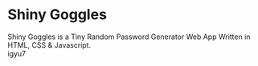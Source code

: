 # Shiny Goggles
Shiny Goggles is a Tiny Random Password Generator Web App Written in HTML, CSS &amp; Javascript.
<br>
igyu7
